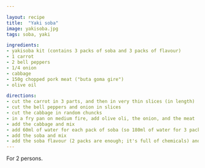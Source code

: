 ```yaml
---

layout: recipe
title:  "Yaki soba"
image: yakisoba.jpg
tags: soba, yaki

ingredients:
- yakisoba kit (contains 3 packs of soba and 3 packs of flavour)
- 1 carrot
- 2 bell peppers
- 1/4 onion
- cabbage
- 150g chopped pork meat ("buta goma gire")
- olive oil

directions:
- cut the carrot in 3 parts, and then in very thin slices (in length)
- cut the bell peppers and onion in slices
- cut the cabbage in random chuncks
- in a fry pan on medium fire, add olive oli, the onion, and the meat
- add the cabbage and mix
- add 60ml of water for each pack of soba (so 180ml of water for 3 packs)
- add the soba and mix
- add the soba flavour (2 packs are enough; it's full of chemicals) and mix
---
```


For 2 persons.

